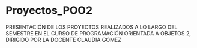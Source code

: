# Proyectos_POO2
PRESENTACIÓN DE LOS PROYECTOS REALIZADOS A LO LARGO DEL SEMESTRE EN EL CURSO DE PROGRAMACIÓN ORIENTADA A OBJETOS 2, DIRIGIDO POR LA DOCENTE CLAUDIA GÓMEZ
